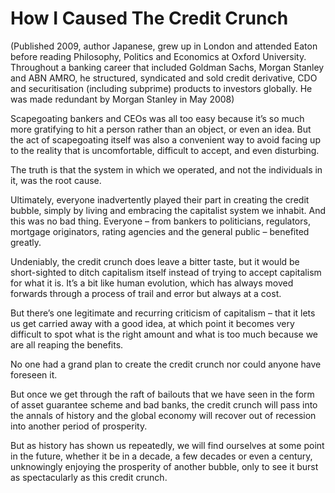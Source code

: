How I Caused The Credit Crunch
==============================
(Published 2009, author Japanese, grew up in London and attended Eaton before reading Philosophy, Politics and Economics at Oxford University. Throughout a banking career that included Goldman Sachs, Morgan Stanley and ABN AMRO, he structured, syndicated and sold credit derivative, CDO and securitisation (including subprime) products to investors globally. He was made redundant by Morgan Stanley in May 2008)


Scapegoating bankers and CEOs was all too easy because it’s so much more gratifying to hit a person rather than an object, or even an idea. But the act of scapegoating itself was also a convenient way to avoid facing up to the reality that is uncomfortable, difficult to accept, and even disturbing.


The truth is that the system in which we operated, and not the individuals in it, was the root cause.


Ultimately, everyone inadvertently played their part in creating the credit bubble, simply by living and embracing the capitalist system we inhabit. And this was no bad thing. Everyone – from bankers to politicians, regulators, mortgage originators, rating agencies and the general public – benefited greatly.


Undeniably, the credit crunch does leave a bitter taste, but it would be short-sighted to ditch capitalism itself instead of trying to accept capitalism for what it is. It’s a bit like human evolution, which has always moved forwards through a process of trail and error but always at a cost.


But there’s one legitimate and recurring criticism of capitalism – that it lets us get carried away with a good idea, at which point it becomes very difficult to spot what is the right amount and what is too much because we are all reaping the benefits.


No one had a grand plan to create the credit crunch nor could anyone have foreseen it.


But once we get through the raft of bailouts that we have seen in the form of asset guarantee scheme and bad banks, the credit crunch will pass into the annals of history and the global economy will recover out of recession into another period of prosperity.


But as history has shown us repeatedly, we will find ourselves at some point in the future, whether it be in a decade, a few decades or even a century, unknowingly enjoying the prosperity of another bubble, only to see it burst as spectacularly as this credit crunch.

